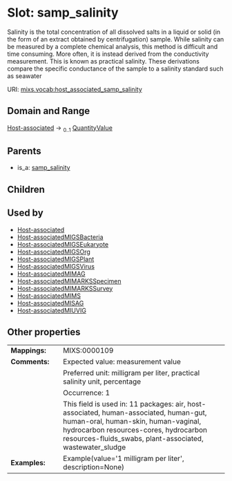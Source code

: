 
# Slot: samp_salinity


Salinity is the total concentration of all dissolved salts in a liquid or solid (in the form of an extract obtained by centrifugation) sample. While salinity can be measured by a complete chemical analysis, this method is difficult and time consuming. More often, it is instead derived from the conductivity measurement. This is known as practical salinity. These derivations compare the specific conductance of the sample to a salinity standard such as seawater

URI: [mixs.vocab:host_associated_samp_salinity](https://w3id.org/mixs/vocab/host_associated_samp_salinity)


## Domain and Range

[Host-associated](Host-associated.md) &#8594;  <sub>0..1</sub> [QuantityValue](QuantityValue.md)

## Parents

 *  is_a: [samp_salinity](samp_salinity.md)

## Children


## Used by

 * [Host-associated](Host-associated.md)
 * [Host-associatedMIGSBacteria](Host-associatedMIGSBacteria.md)
 * [Host-associatedMIGSEukaryote](Host-associatedMIGSEukaryote.md)
 * [Host-associatedMIGSOrg](Host-associatedMIGSOrg.md)
 * [Host-associatedMIGSPlant](Host-associatedMIGSPlant.md)
 * [Host-associatedMIGSVirus](Host-associatedMIGSVirus.md)
 * [Host-associatedMIMAG](Host-associatedMIMAG.md)
 * [Host-associatedMIMARKSSpecimen](Host-associatedMIMARKSSpecimen.md)
 * [Host-associatedMIMARKSSurvey](Host-associatedMIMARKSSurvey.md)
 * [Host-associatedMIMS](Host-associatedMIMS.md)
 * [Host-associatedMISAG](Host-associatedMISAG.md)
 * [Host-associatedMIUVIG](Host-associatedMIUVIG.md)

## Other properties

|  |  |  |
| --- | --- | --- |
| **Mappings:** | | MIXS:0000109 |
| **Comments:** | | Expected value: measurement value |
|  | | Preferred unit: milligram per liter, practical salinity unit, percentage |
|  | | Occurrence: 1 |
|  | | This field is used in: 11 packages: air, host-associated, human-associated, human-gut, human-oral, human-skin, human-vaginal, hydrocarbon resources-cores, hydrocarbon resources-fluids_swabs, plant-associated, wastewater_sludge |
| **Examples:** | | Example(value='1 milligram per liter', description=None) |

